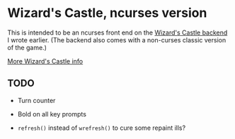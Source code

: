 # Wizard's Castle, ncurses version

This is intended to be an ncurses front end on the [Wizard's Castle
backend](https://github.com/beejjorgensen/Wizards-Castle-Rust) I wrote earlier.
(The backend also comes with a non-curses classic version of the game.)

[More Wizard's Castle info](https://github.com/beejjorgensen/Wizards-Castle-Info)

## TODO

* Turn counter

* Bold on all key prompts

* `refresh()` instead of `wrefresh()` to cure some repaint ills?
